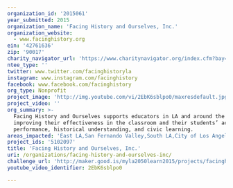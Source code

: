 ```yaml
---
organization_id: '2015061'
year_submitted: 2015
organization_name: 'Facing History and Ourselves, Inc.'
organization_website:
  - www.facinghistory.org
ein: '42761636'
zip: '90017'
charity_navigator_url: 'https://www.charitynavigator.org/index.cfm?bay=search.profile&ein=42761636'
ntee_type: ''
twitter: www.twitter.com/facinghistoryla
instagram: www.instagram.com/facinghistory
facebook: www.facebook.com/facinghistory
org_type: Nonprofit
project_image: 'http://img.youtube.com/vi/2EbK6sblpo0/maxresdefault.jpg'
project_video: ''
org_summary: >-
  Facing History and Ourselves supports educators in LA and around the world,
  improving their effectiveness in the classroom and their students’ academic
  performance, historical understanding, and civic learning.
areas_impacted: 'East LA,San Fernando Valley,South LA,City of Los Angeles (citywide),LAUSD'
project_ids: '5102097'
title: 'Facing History and Ourselves, Inc.'
uri: /organizations/facing-history-and-ourselves-inc/
challenge_url: 'http://maker.good.is/myla2050learn2015/projects/facinghistoryla.html'
youtube_video_identifier: 2EbK6sblpo0

---
```

